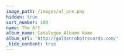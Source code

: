 ```yaml
---
image_path: /images/al_one.png
hidden: true
sort_number: 100
name: The Art
album_name: Catalogue Albumn Name
album_url: 'http://goldenrobotrecords.com/'
_hide_content: true
---
```

